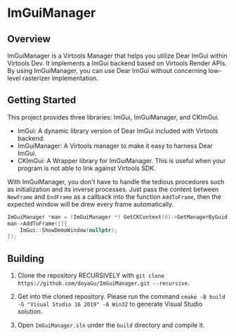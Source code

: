 # ImGuiManager

## Overview

ImGuiManager is a Virtools Manager that helps you utilize Dear ImGui within Virtools Dev. It implements a ImGui backend based on Virtools Render APIs. By using ImGuiManager, you can use Dear ImGui without concerning low-level rasterizer implementation.


## Getting Started

This project provides three libraries: ImGui, ImGuiManager, and CKImGui.

- ImGui: A dynamic library version of Dear ImGui included with Virtools backend.
- ImGuiManager: A Virtools manager to make it easy to harness Dear ImGui.
- CKImGui: A Wrapper library for ImGuiManager. This is useful when your program is not able to link against Virtools SDK.

With ImGuiManager, you don't have to handle the tedious procedures such as initialization and its inverse processes. Just pass the content between `NewFrame` and `EndFrame` as a callback into the function `AddToFrame`, then the expected window will be drew every frame automatically.

```cpp
ImGuiManager *man = (ImGuiManager *) GetCKContext(0)->GetManagerByGuid(IMGUI_MANAGER_GUID);
man->AddToFrame([]{
    ImGui::ShowDemoWindow(nullptr);
});
```

## Building

1. Clone the repository RECURSIVELY with `git clone https://github.com/doyaGu/ImGuiManager.git --recursive`.

2. Get into the cloned repository. Please run the command `cmake -B build -G "Visual Studio 16 2019" -A Win32` to generate Visual Studio solution. 

3. Open `ImGuiManager.sln` under the `build` directory and compile it.
